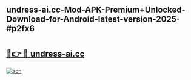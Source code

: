 ## undress-ai.cc-Mod-APK-Premium+Unlocked-Download-for-Android-latest-version-2025-#p2fx6

# <h2><a href="https://bedroomkl.my?title=undress-ai.cc&ref=20M">🔗👉 🔴 undress-ai.cc</a></h2>

[![acn](https://github.com/user-attachments/assets/0f9c940e-d8b0-45ae-aac7-cd30a18b3e1c)](https://bedroomkl.my?title=undress-ai.cc&ref=20M)

